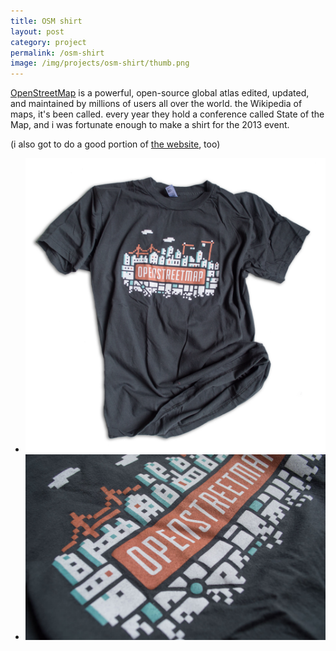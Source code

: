 ```yaml
---
title: OSM shirt
layout: post
category: project
permalink: /osm-shirt
image: /img/projects/osm-shirt/thumb.png
---
```


<div class='desc fixed'>
	<p><a href='http://www.openstreetmap.org/'>OpenStreetMap</a> is a powerful, open-source global atlas edited, updated, and maintained by millions of users all over the world. the Wikipedia of maps, it's been called. every year they hold a conference called State of the Map, and i was fortunate enough to make a shirt for the 2013 event.</p>
	<p>(i also got to do a good portion of <a href='http://stateofthemap.us/2013/'>the website</a>, too)</p>
</div>

<ul class='img-column'>
 	<li><img src='/img/projects/osm-shirt/osm-2.png' alt='osm-2'/></li>
 	<li><img src='/img/projects/osm-shirt/osm-1.jpg' alt='osm-1'/></li>
</ul>